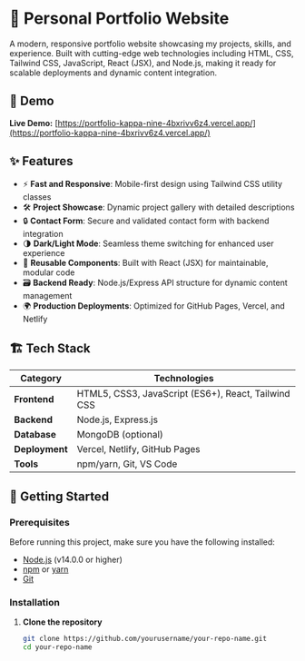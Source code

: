 # 🚀 Personal Portfolio Website

A modern, responsive portfolio website showcasing my projects, skills, and experience. Built with cutting-edge web technologies including HTML, CSS, Tailwind CSS, JavaScript, React (JSX), and Node.js, making it ready for scalable deployments and dynamic content integration.

## 🌟 Demo

**Live Demo:** [https://portfolio-kappa-nine-4bxrivv6z4.vercel.app/](https://portfolio-kappa-nine-4bxrivv6z4.vercel.app/)

## ✨ Features

- ⚡ **Fast and Responsive**: Mobile-first design using Tailwind CSS utility classes  
- 🛠 **Project Showcase**: Dynamic project gallery with detailed descriptions  
- 🔒 **Contact Form**: Secure and validated contact form with backend integration  
- 🌗 **Dark/Light Mode**: Seamless theme switching for enhanced user experience  
- 🧩 **Reusable Components**: Built with React (JSX) for maintainable, modular code  
- 🗃 **Backend Ready**: Node.js/Express API structure for dynamic content management  
- 🌍 **Production Deployments**: Optimized for GitHub Pages, Vercel, and Netlify

## 🏗️ Tech Stack

| Category        | Technologies                                        |
|-----------------|-----------------------------------------------------|
| **Frontend**    | HTML5, CSS3, JavaScript (ES6+), React, Tailwind CSS |
| **Backend**     | Node.js, Express.js                                 |
| **Database**    | MongoDB (optional)                                  |
| **Deployment**  | Vercel, Netlify, GitHub Pages                       |
| **Tools**       | npm/yarn, Git, VS Code                              |

## 🚀 Getting Started

### Prerequisites

Before running this project, make sure you have the following installed:

- [Node.js](https://nodejs.org/) (v14.0.0 or higher)
- [npm](https://www.npmjs.com/) or [yarn](https://yarnpkg.com/)
- [Git](https://git-scm.com/)

### Installation

1. **Clone the repository**
   ```bash
   git clone https://github.com/yourusername/your-repo-name.git
   cd your-repo-name
